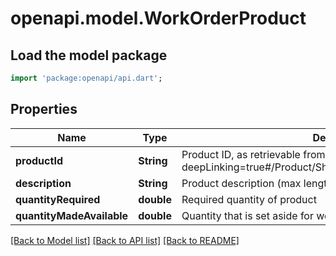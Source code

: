 # openapi.model.WorkOrderProduct

## Load the model package
```dart
import 'package:openapi/api.dart';
```

## Properties
Name | Type | Description | Notes
------------ | ------------- | ------------- | -------------
**productId** | **String** | Product ID, as retrievable from as retrievable from <a href=\"?deepLinking=true#/Product/ShopProductInformation\">/api/Product</a> | [optional] 
**description** | **String** | Product description (max length of 45 characters). | [optional] 
**quantityRequired** | **double** | Required quantity of product | [optional] 
**quantityMadeAvailable** | **double** | Quantity that is set aside for workorder | [optional] 

[[Back to Model list]](../README.md#documentation-for-models) [[Back to API list]](../README.md#documentation-for-api-endpoints) [[Back to README]](../README.md)


